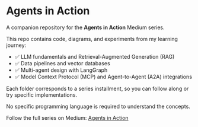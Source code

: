 # Agents in Action

A companion repository for the **Agents in Action** Medium series.

This repo contains code, diagrams, and experiments from my learning journey:
- ✅ LLM fundamentals and Retrieval-Augmented Generation (RAG)
- ✅ Data pipelines and vector databases
- ✅ Multi-agent design with LangGraph
- ✅ Model Context Protocol (MCP) and Agent-to-Agent (A2A) integrations

Each folder corresponds to a series installment, so you can follow along or try specific implementations.

No specific programming language is required to understand the concepts.

Follow the full series on Medium: [Agents in Action](https://medium.com/technology-hits/agents-in-action-a-new-learning-series-on-building-context-aware-ai-6d5c008f19ca)
